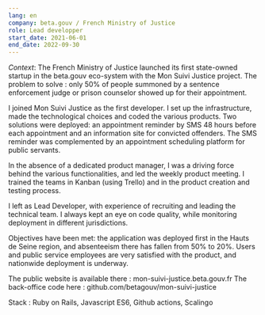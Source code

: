 ```yaml
---
lang: en
company: beta.gouv / French Ministry of Justice
role: Lead developper
start_date: 2021-06-01
end_date: 2022-09-30
---
```


*Context*: The French Ministry of Justice launched its first state-owned startup in the beta.gouv eco-system with the Mon Suivi Justice project. The problem to solve : only 50% of people summoned by a sentence enforcement judge or prison counselor showed up for their appointment.

I joined Mon Suivi Justice as the first developer. I set up the infrastructure, made the technological choices and coded the various products. Two solutions were deployed: an appointment reminder by SMS 48 hours before each appointment and an information site for convicted offenders. The SMS reminder was complemented by an appointment scheduling platform for public servants.

In the absence of a dedicated product manager, I was a driving force behind the various functionalities, and led the weekly product meeting. I trained the teams in Kanban (using Trello) and in the product creation and testing process.

I left as Lead Developer, with experience of recruiting and leading the technical team. I always kept an eye on code quality, while monitoring deployment in different jurisdictions.

Objectives have been met: the application was deployed first in the Hauts de Seine region, and absenteeism there has fallen from 50% to 20%. Users and public service employees are very satisfied with the product, and nationwide deployment is underway.

The public website is available there : mon-suivi-justice.beta.gouv.fr
The back-office code here : github.com/betagouv/mon-suivi-justice

Stack : Ruby on Rails, Javascript ES6, Github actions, Scalingo
